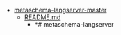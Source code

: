 - <a href = "E:\Node_projects\Node_Way\ArchivTSH_2\ArhivMetarhia_2\metaschema-langserver-master\cat.metaschema-langserver-master\dir.metaschema-langserver-master.md">metaschema-langserver-master</a>
    - <a href = "E:\Node_projects\Node_Way\ArchivTSH_2\ArhivMetarhia_2\metaschema-langserver-master\README.md">README.md</a>
        - *# metaschema-langserver
